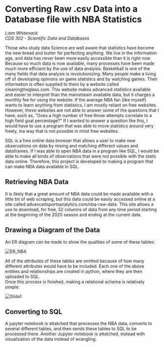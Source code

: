 # Converting Raw .csv Data into a Database file with NBA Statistics

*Liam Whitenack*  
*CDS 302 - Scientific Data and Databases*  
  
Those who study data Science are well aware that statistics have become the new bread and butter for perfecting anything. We live in the information age, and data has never been more easily accessible than it is right now. Because so much data is now available, many processes have been made much more efficient by the use of data analysis. Basketball is one of the many fields that data analysis is revolutionizing. Many people make a living off of developing opinions on game statistics and by watching games. Their information is often supplied to them by a website called cleaningtheglass.com. This website makes advanced statistics available and easier to interpret than the mainstream available data, but it charges a monthly fee for using the website. If the average NBA fan (like myself) wants to learn anything from statistics, I am mostly reliant on free websites. However, these websites are not able to answer some of the questions that I have, such as, "Does a high number of free throw attempts correlate to a high field goal percentage?" If I wanted to answer a question like this, I would have to use a program that was able to move statistics around very freely, ina  way that is not possible in most free websites.  

SQL is a free online data browser that allows a user to make new observations on data by mixing and matching different values and dataframes. If I was able to open NBA data in a program like SQL, I would be able to make all kinds of observations that were not possible with the static data online. Therefore, this project is developed to making a program that can make NBA data available in SQL.

## Retrieving NBA Data

It is likely that a great amount of NBA data could be made available with a little bit of web scraping, but this data could be easily accessed online at a site called advancedsportsanalytics.com/nba-raw-data. This site allows a use to download, for free, 52 columns of data from any time period starting at the beginning of the 2020 season and ending at the current date. 

## Drawing a Diagram of the Data

An ER diagram can be made to show the qualities of some of these tables:  

![ER_NBA](https://user-images.githubusercontent.com/78373945/145067719-c35b2983-d7d6-49d3-9661-7e244996e20d.png)

All of the attributes of these tables are omitted because of how many different attributes would have to be included. Each one of the above entities and relationships are created in python, where they are then uploaded to SQL.  
Once this process is finished, making a relational schema is relatively simple:  

![Slide1](https://user-images.githubusercontent.com/78373945/145064631-f46e2de1-5044-4486-891a-ba7ac580e655.PNG)


## Converting to SQL

A jupyter notebook is attatched that processes the NBA data, converts to several different tables, and then sends these tables to SQL to be processed there.
Another Jupyter notebook is attatched, instead with visualization of the data instead of wrangling.

